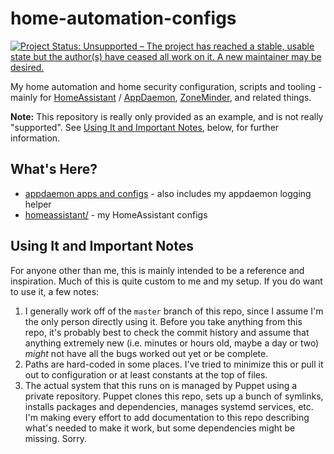# home-automation-configs

[![Project Status: Unsupported – The project has reached a stable, usable state but the author(s) have ceased all work on it. A new maintainer may be desired.](http://www.repostatus.org/badges/latest/unsupported.svg)](http://www.repostatus.org/#unsupported)

My home automation and home security configuration, scripts and tooling - mainly for [HomeAssistant](https://www.home-assistant.io/) / [AppDaemon](http://appdaemon.readthedocs.io/en/latest/), [ZoneMinder](https://zoneminder.com/), and related things.

__Note:__ This repository is really only provided as an example, and is not really "supported". See [Using It and Important Notes](#using-it-and-important-notes), below, for further information.

## What's Here?

* [appdaemon apps and configs](appdaemon/) - also includes my appdaemon logging helper
* [homeassistant/](homeassistant/) - my HomeAssistant configs

## Using It and Important Notes

For anyone other than me, this is mainly intended to be a reference and inspiration. Much of this is quite custom to me and my setup. If you do want to use it, a few notes:

1. I generally work off of the ``master`` branch of this repo, since I assume I'm the only person directly using it. Before you take anything from this repo, it's probably best to check the commit history and assume that anything extremely new (i.e. minutes or hours old, maybe a day or two) _might_ not have all the bugs worked out yet or be complete.
2. Paths are hard-coded in some places. I've tried to minimize this or pull it out to configuration or at least constants at the top of files.
3. The actual system that this runs on is managed by Puppet using a private repository. Puppet clones this repo, sets up a bunch of symlinks, installs packages and dependencies, manages systemd services, etc. I'm making every effort to add documentation to this repo describing what's needed to make it work, but some dependencies might be missing. Sorry.
